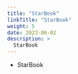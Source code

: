 ```yaml
---
title: "StarBook"
linkTitle: "StarBook"
weight: 5
date: 2023-06-02
description: >
  StarBook
---
```


* StarBook
